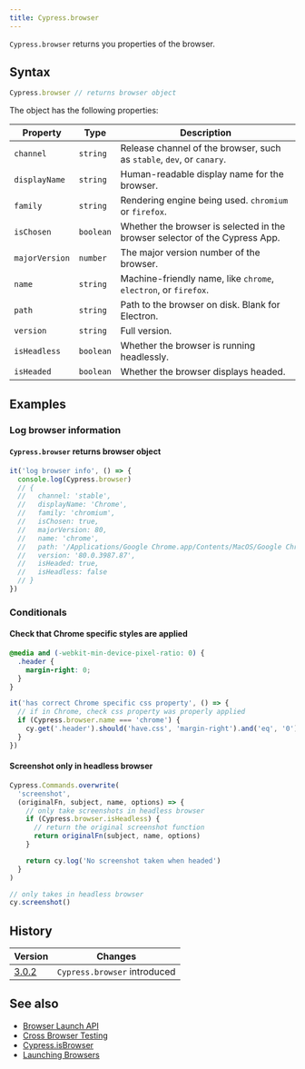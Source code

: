 ```yaml
---
title: Cypress.browser
---
```


`Cypress.browser` returns you properties of the browser.

## Syntax

```javascript
Cypress.browser // returns browser object
```

The object has the following properties:

| Property       | Type      | Description                                                                 |
| -------------- | --------- | --------------------------------------------------------------------------- |
| `channel`      | `string`  | Release channel of the browser, such as `stable`, `dev`, or `canary`.       |
| `displayName`  | `string`  | Human-readable display name for the browser.                                |
| `family`       | `string`  | Rendering engine being used. `chromium` or `firefox`.                       |
| `isChosen`     | `boolean` | Whether the browser is selected in the browser selector of the Cypress App. |
| `majorVersion` | `number`  | The major version number of the browser.                                    |
| `name`         | `string`  | Machine-friendly name, like `chrome`, `electron`, or `firefox`.             |
| `path`         | `string`  | Path to the browser on disk. Blank for Electron.                            |
| `version`      | `string`  | Full version.                                                               |
| `isHeadless`   | `boolean` | Whether the browser is running headlessly.                                  |
| `isHeaded`     | `boolean` | Whether the browser displays headed.                                        |

## Examples

### Log browser information

#### `Cypress.browser` returns browser object

```js
it('log browser info', () => {
  console.log(Cypress.browser)
  // {
  //   channel: 'stable',
  //   displayName: 'Chrome',
  //   family: 'chromium',
  //   isChosen: true,
  //   majorVersion: 80,
  //   name: 'chrome',
  //   path: '/Applications/Google Chrome.app/Contents/MacOS/Google Chrome',
  //   version: '80.0.3987.87',
  //   isHeaded: true,
  //   isHeadless: false
  // }
})
```

### Conditionals

#### Check that Chrome specific styles are applied

```css
@media and (-webkit-min-device-pixel-ratio: 0) {
  .header {
    margin-right: 0;
  }
}
```

```javascript
it('has correct Chrome specific css property', () => {
  // if in Chrome, check css property was properly applied
  if (Cypress.browser.name === 'chrome') {
    cy.get('.header').should('have.css', 'margin-right').and('eq', '0')
  }
})
```

#### Screenshot only in headless browser

```javascript
Cypress.Commands.overwrite(
  'screenshot',
  (originalFn, subject, name, options) => {
    // only take screenshots in headless browser
    if (Cypress.browser.isHeadless) {
      // return the original screenshot function
      return originalFn(subject, name, options)
    }

    return cy.log('No screenshot taken when headed')
  }
)

// only takes in headless browser
cy.screenshot()
```

## History

| Version                                     | Changes                      |
| ------------------------------------------- | ---------------------------- |
| [3.0.2](/guides/references/changelog#3-0-2) | `Cypress.browser` introduced |

## See also

- [Browser Launch API](/api/plugins/browser-launch-api)
- [Cross Browser Testing](/guides/guides/cross-browser-testing)
- [Cypress.isBrowser](/api/cypress-api/isbrowser)
- [Launching Browsers](/guides/guides/launching-browsers)
